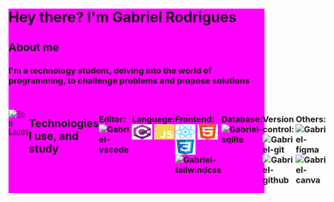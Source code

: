 
<div style=" background-color: magenta;">

# Hey there? I'm Gabriel Rodrigues

## About me

### I'm a technology student, delving into the world of programming, to challenge problems and propose solutions

<br>

<div style="display:flex; justify-content:space-between;">

[![Top Langs](https://github-readme-stats.vercel.app/api/top-langs/?username=Gablier-R)](https://github.com/anuraghazra/github-readme-stats)

## Technologies I use, and study
<br>

### Editor:   <img align="center" alt="Gabriel-vscode" height="30" width="40" src="https://cdn.jsdelivr.net/gh/devicons/devicon/icons/vscode/vscode-original.svg" />

<br>

### Languege: <img align="center" alt="Gabriel-csharp" height="30" width="40" src="https://raw.githubusercontent.com/devicons/devicon/master/icons/csharp/csharp-original.svg"> <img align="center" alt="Gabriel-javascript" height="30" width="40" src="https://raw.githubusercontent.com/devicons/devicon/master/icons/javascript/javascript-plain.svg">
  <br>
  

### Frontend: <img align="center" alt="Gabriel-react" height="30" width="40" src="https://raw.githubusercontent.com/devicons/devicon/master/icons/react/react-original.svg"> <img align="center" alt="Gabriel-html5" height="30" width="40" src="https://raw.githubusercontent.com/devicons/devicon/master/icons/html5/html5-original.svg"> <img align="center" alt="Gabriel-css3" height="30" width="40" src="https://raw.githubusercontent.com/devicons/devicon/master/icons/css3/css3-original.svg"> <img align="center" alt="Gabriel-tailwindcss" height="30" width="40" src="https://cdn.jsdelivr.net/gh/devicons/devicon/icons/tailwindcss/tailwindcss-plain.svg">
  <br>

### Database:     <img align="center" alt="Gabriel-sqlite" height="30" width="40" src="https://cdn.jsdelivr.net/gh/devicons/devicon/icons/sqlite/sqlite-original.svg"/>
   <br> 
  
### Version control: <img align="center" alt="Gabriel-git" height="30" width="40" src="https://cdn.jsdelivr.net/gh/devicons/devicon/icons/git/git-original.svg" /> <img align="center" alt="Gabriel-github" height="30" width="40" src="https://cdn.jsdelivr.net/gh/devicons/devicon/icons/github/github-original.svg" />

<br> 

### Others: <img align="center" alt="Gabriel-figma" height="30" width="40" src="https://cdn.jsdelivr.net/gh/devicons/devicon/icons/figma/figma-original.svg" /> <img align="center" alt="Gabriel-canva" height="30" width="40" src="https://cdn.jsdelivr.net/gh/devicons/devicon/icons/canva/canva-original.svg" />
 
</div>



</div>
  
